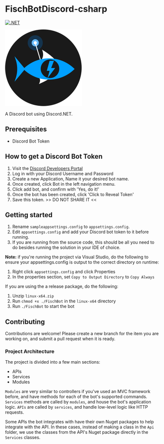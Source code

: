 # FischBotDiscord-csharp

[![.NET](https://github.com/flyingfisch/FischBotDiscord-csharp/actions/workflows/dotnet.yml/badge.svg)](https://github.com/flyingfisch/FischBotDiscord-csharp/actions/workflows/dotnet.yml)

<img src="assets/FischBotIcon.png" width="250px" alt="FischBot Icon">

A Discord bot using Discord.NET.

## Prerequisites 

* Discord Bot Token

## How to get a Discord Bot Token

1. Visit the [Discord Developers Portal](http://discord.com/developers/applications)
2. Log in with your Discord Username and Password
3. Create a new Application, Name it your desired bot name.
4. Once created, click Bot in the left navigation menu.
5. Click add bot, and confirm with 'Yes, do it!'
6. Once the bot has been created, click 'Click to Reveal Token'
7. Save this token. >> DO NOT SHARE IT <<

## Getting started

1. Rename `sampleappsettings.config` to `appsettings.config`.
2. Edit `appsettings.config` and add your Discord bot token to it before running.
3. If you are running from the source code, this should be all you need to do besides running the solution in your IDE of choice.

**Note:** if you're running the project via Visual Studio, do the following to ensure your appsettings.config is output to the correct directory on runtime:
1. Right click `appsettings.config` and click Properties
2. In the properties section, set `Copy to Output Directory` to `Copy Always`

If you are using the a release package, do the following:

1. Unzip `linux-x64.zip`
1. Run `chmod +x ./FischBot` in the `linux-x64` directory
2. Run `./FischBot` to start the bot

## Contributing

Contributions are welcome! Please create a new branch for the item you are working on, and submit a pull request when it is ready.

### Project Architecture

The project is divided into a few main sections:

* APIs
* Services
* Modules

`Modules` are very similar to controllers if you've used an MVC framework before, and have methods for each of the bot's supported commands. `Services` methods are called by `modules`, and house the bot's application logic. `APIs` are called by `services`, and handle low-level logic like HTTP requests. 

Some APIs the bot integrates with have their own Nuget packages to help integrate with the API. In these cases, instead of making a class in the `Api` folder, we use the classes from the API's Nuget package directly in the `Services` classes.
